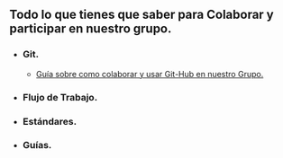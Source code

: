 ## Todo lo que tienes que saber para Colaborar y participar en nuestro grupo.

* ### Git.

    + [Guía sobre como colaborar y usar Git-Hub en nuestro Grupo.](Git-Hub/Git-Hub.md)


* ### Flujo de Trabajo.

* ### Estándares.

* ### Guías.
